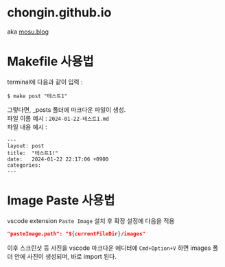 # chongin.github.io
aka [mosu.blog](https://mosu.blog)

# Makefile 사용법
terminal에 다음과 같이 입력 : 
```shell
$ make post "테스트1"
```
그렇다면, _posts 폴더에 마크다운 파일이 생성.\
파일 이름 예시 : `2024-01-22-테스트1.md`\
파일 내용 예시 : 
```
---
layout: post
title:  "테스트1!"
date:   2024-01-22 22:17:06 +0900
categories:
---
```

# Image Paste 사용법
vscode extension `Paste Image` 설치 후 확장 설정에 다음을 적용
```json
"pasteImage.path": "${currentFileDir}/images"
```
이후 스크린샷 등 사진을 vscode 마크다운 에디터에 `Cmd+Option+V` 하면 images 폴더 안에 사진이 생성되며, 바로 import 된다.